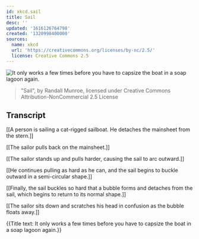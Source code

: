 ```yaml
---
id: xkcd.sail
title: Sail
desc: ''
updated: '1616126764798'
created: '1320998400000'
sources:
  name: xkcd
  url: 'https://creativecommons.org/licenses/by-nc/2.5/'
  license: Creative Commons 2.5
---
```

![It only works a few times before you have to capsize the boat in a soap lagoon again.](https://imgs.xkcd.com/comics/sail.png)
> "Sail", by Randall Munroe, licensed under Creative Commons Attribution-NonCommercial 2.5 License

## Transcript
[[A person is sailing a cat-rigged sailboat. He detaches the mainsheet from the stern.]]

[[The sailor pulls back on the mainsheet.]]

[[The sailor stands up and pulls harder, causing the sail to arc outward.]]

[[He continues pulling as hard as he can, and the sail begins to buckle outward in a semi-circular shape.]]

[[Finally, the sail buckles so hard that a bubble forms and detaches from the sail, which begins to return to its normal shape.]]

[[The sailor sits down and scratches his head in confusion as the bubble floats away.]]

{{Title text: It only works a few times before you have to capsize the boat in a soap lagoon again.}}
